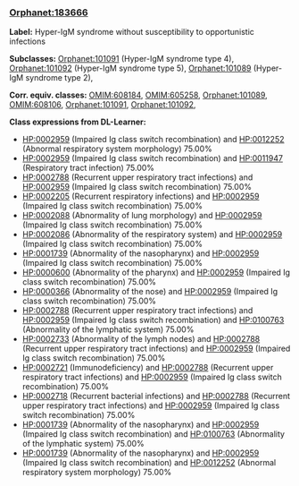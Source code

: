 
### [Orphanet:183666](http://www.orpha.net/ORDO/Orphanet_183666)
**Label:** Hyper-IgM syndrome without susceptibility to opportunistic infections

**Subclasses:** [Orphanet:101091](http://www.orpha.net/ORDO/Orphanet_101091) (Hyper-IgM syndrome type 4), [Orphanet:101092](http://www.orpha.net/ORDO/Orphanet_101092) (Hyper-IgM syndrome type 5), [Orphanet:101089](http://www.orpha.net/ORDO/Orphanet_101089) (Hyper-IgM syndrome type 2), 

**Corr. equiv. classes:** [OMIM:608184](http://purl.obolibrary.org/obo/OMIM_608184), [OMIM:605258](http://purl.obolibrary.org/obo/OMIM_605258), [Orphanet:101089](http://www.orpha.net/ORDO/Orphanet_101089), [OMIM:608106](http://purl.obolibrary.org/obo/OMIM_608106), [Orphanet:101091](http://www.orpha.net/ORDO/Orphanet_101091), [Orphanet:101092](http://www.orpha.net/ORDO/Orphanet_101092), 

**Class expressions from DL-Learner:**

- [HP:0002959](http://purl.obolibrary.org/obo/HP_0002959) (Impaired Ig class switch recombination) and [HP:0012252](http://purl.obolibrary.org/obo/HP_0012252) (Abnormal respiratory system morphology) 75.00%
- [HP:0002959](http://purl.obolibrary.org/obo/HP_0002959) (Impaired Ig class switch recombination) and [HP:0011947](http://purl.obolibrary.org/obo/HP_0011947) (Respiratory tract infection) 75.00%
- [HP:0002788](http://purl.obolibrary.org/obo/HP_0002788) (Recurrent upper respiratory tract infections) and [HP:0002959](http://purl.obolibrary.org/obo/HP_0002959) (Impaired Ig class switch recombination) 75.00%
- [HP:0002205](http://purl.obolibrary.org/obo/HP_0002205) (Recurrent respiratory infections) and [HP:0002959](http://purl.obolibrary.org/obo/HP_0002959) (Impaired Ig class switch recombination) 75.00%
- [HP:0002088](http://purl.obolibrary.org/obo/HP_0002088) (Abnormality of lung morphology) and [HP:0002959](http://purl.obolibrary.org/obo/HP_0002959) (Impaired Ig class switch recombination) 75.00%
- [HP:0002086](http://purl.obolibrary.org/obo/HP_0002086) (Abnormality of the respiratory system) and [HP:0002959](http://purl.obolibrary.org/obo/HP_0002959) (Impaired Ig class switch recombination) 75.00%
- [HP:0001739](http://purl.obolibrary.org/obo/HP_0001739) (Abnormality of the nasopharynx) and [HP:0002959](http://purl.obolibrary.org/obo/HP_0002959) (Impaired Ig class switch recombination) 75.00%
- [HP:0000600](http://purl.obolibrary.org/obo/HP_0000600) (Abnormality of the pharynx) and [HP:0002959](http://purl.obolibrary.org/obo/HP_0002959) (Impaired Ig class switch recombination) 75.00%
- [HP:0000366](http://purl.obolibrary.org/obo/HP_0000366) (Abnormality of the nose) and [HP:0002959](http://purl.obolibrary.org/obo/HP_0002959) (Impaired Ig class switch recombination) 75.00%
- [HP:0002788](http://purl.obolibrary.org/obo/HP_0002788) (Recurrent upper respiratory tract infections) and [HP:0002959](http://purl.obolibrary.org/obo/HP_0002959) (Impaired Ig class switch recombination) and [HP:0100763](http://purl.obolibrary.org/obo/HP_0100763) (Abnormality of the lymphatic system) 75.00%
- [HP:0002733](http://purl.obolibrary.org/obo/HP_0002733) (Abnormality of the lymph nodes) and [HP:0002788](http://purl.obolibrary.org/obo/HP_0002788) (Recurrent upper respiratory tract infections) and [HP:0002959](http://purl.obolibrary.org/obo/HP_0002959) (Impaired Ig class switch recombination) 75.00%
- [HP:0002721](http://purl.obolibrary.org/obo/HP_0002721) (Immunodeficiency) and [HP:0002788](http://purl.obolibrary.org/obo/HP_0002788) (Recurrent upper respiratory tract infections) and [HP:0002959](http://purl.obolibrary.org/obo/HP_0002959) (Impaired Ig class switch recombination) 75.00%
- [HP:0002718](http://purl.obolibrary.org/obo/HP_0002718) (Recurrent bacterial infections) and [HP:0002788](http://purl.obolibrary.org/obo/HP_0002788) (Recurrent upper respiratory tract infections) and [HP:0002959](http://purl.obolibrary.org/obo/HP_0002959) (Impaired Ig class switch recombination) 75.00%
- [HP:0001739](http://purl.obolibrary.org/obo/HP_0001739) (Abnormality of the nasopharynx) and [HP:0002959](http://purl.obolibrary.org/obo/HP_0002959) (Impaired Ig class switch recombination) and [HP:0100763](http://purl.obolibrary.org/obo/HP_0100763) (Abnormality of the lymphatic system) 75.00%
- [HP:0001739](http://purl.obolibrary.org/obo/HP_0001739) (Abnormality of the nasopharynx) and [HP:0002959](http://purl.obolibrary.org/obo/HP_0002959) (Impaired Ig class switch recombination) and [HP:0012252](http://purl.obolibrary.org/obo/HP_0012252) (Abnormal respiratory system morphology) 75.00%


